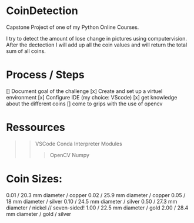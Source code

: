 # CoinDetection
Capstone Project of one of my Python Online Courses.

I try to detect the amount of lose change in pictures using computervision. After the dectection I will add up all the coin values and will return the total sum of all coins.

# Process / Steps

[] Document goal of the challenge
[x] Create and set up a virtuel environment
[x] Configure IDE (my choice: VScode)
[x] get knowledge about the different coins
[] come to grips with the use of opencv

# Ressources
>> VSCode
>> Conda Interpreter
>> Modules
>>> OpenCV
>>> Numpy


# Coin Sizes:
0.01 / 20.3 mm diameter / copper
0.02 / 25.9 mm diameter / copper
0.05 / 18 mm diameter / silver
0.10 / 24.5 mm diameter / silver
0.50 / 27.3 mm diameter / nickel // seven-sided!
1.00 / 22.5 mm diameter / gold
2.00 / 28.4 mm diameter / gold / silver
